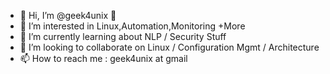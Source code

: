 - 👋 Hi, I’m @geek4unix 🐧
- 👀 I’m interested in Linux,Automation,Monitoring +More
- 🌱 I’m currently learning about NLP / Security Stuff
- 💞️ I’m looking to collaborate on Linux / Configuration Mgmt / Architecture
- 📫 How to reach me : geek4unix at gmail

<!---
geek4unix/geek4unix is a ✨ special ✨ repository because its `README.md` (this file) appears on your GitHub profile.
You can click the Preview link to take a look at your changes.
--->
